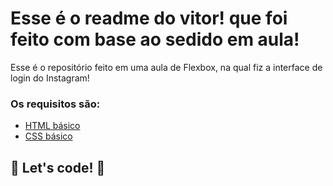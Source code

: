 # Esse é o readme do vitor! que foi feito com base ao sedido em aula!


Esse é o repositório feito em uma aula de Flexbox, na qual fiz a interface de login do Instagram! 

### Os requisitos são:

* [HTML básico](https://www.w3schools.com/html/)
* [CSS básico](https://developer.mozilla.org/pt-BR/docs/Web/CSS)

## 🚀 Let's code! 🚀
